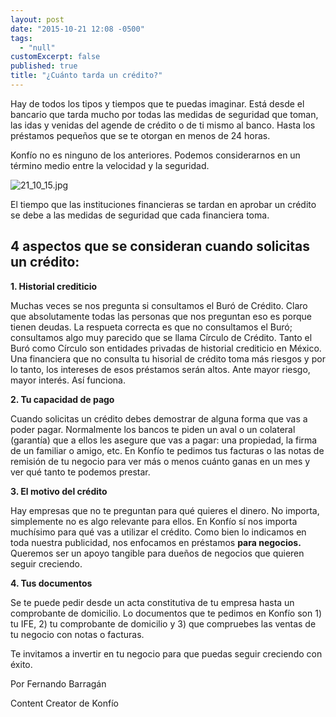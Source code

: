 ```yaml
---
layout: post
date: "2015-10-21 12:08 -0500"
tags: 
  - "null"
customExcerpt: false
published: true
title: "¿Cuánto tarda un crédito?"
---
```



Hay de todos los tipos y tiempos que te puedas imaginar. Está desde el bancario que tarda mucho por todas las medidas de seguridad que toman, las idas y venidas del agende de crédito o de ti mismo al banco. Hasta los préstamos pequeños que se te otorgan en menos de 24 horas.

Konfío no es ninguno de los anteriores. Podemos considerarnos en un término medio entre la velocidad y la seguridad.

![21_10_15.jpg]({{site.baseurl}}/img/21_10_15.jpg)

El tiempo que las instituciones financieras se tardan en aprobar un crédito se debe a las medidas de seguridad que cada financiera toma. 

## 4 aspectos que se consideran cuando solicitas un crédito:

**1. Historial crediticio**

Muchas veces se nos pregunta si consultamos el Buró de Crédito. Claro que absolutamente todas las personas que nos preguntan eso es porque tienen deudas. La respueta correcta es que no consultamos el Buró; consultamos algo muy parecido que se llama Círculo de Crédito. Tanto el Buró como Círculo son entidades privadas de historial crediticio en México. Una financiera que no consulta tu hisorial de crédito toma más riesgos y por lo tanto, los intereses de esos préstamos serán altos. Ante mayor riesgo, mayor interés. Así funciona.

**2. Tu capacidad de pago**

Cuando solicitas un crédito debes demostrar de alguna forma que vas a poder pagar. Normalmente los bancos te piden un aval o un colateral (garantía) que a ellos les asegure que vas a pagar: una propiedad, la firma de un familiar o amigo, etc. En Konfío te pedimos tus facturas o las notas de remisión de tu negocio para ver más o menos cuánto ganas en un mes y ver qué tanto te podemos prestar.

**3. El motivo del crédito**

Hay empresas que no te preguntan para qué quieres el dinero. No importa, simplemente no es algo relevante para ellos. En Konfío sí nos importa muchísimo para qué vas a utilizar el crédito. Como bien lo indicamos en toda nuestra publicidad, nos enfocamos en préstamos **para negocios.** Queremos ser un apoyo tangible para dueños de negocios que quieren seguir creciendo.

**4. Tus documentos**

Se te puede pedir desde un acta constitutiva de tu empresa hasta un comprobante de domicilio. Lo documentos que te pedimos en Konfío son 1) tu IFE, 2) tu comprobante de domicilio y 3) que compruebes las ventas de tu negocio con notas o facturas.

Te invitamos a invertir en tu negocio para que puedas seguir creciendo con éxito.

Por Fernando Barragán

Content Creator de Konfío
